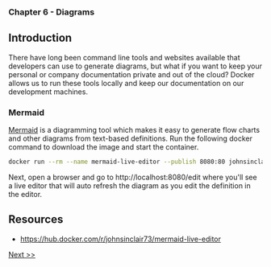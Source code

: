 ### Chapter 6 - Diagrams

## Introduction

There have long been command line tools and websites available that developers can use to generate diagrams, but what if you want to keep your personal or company documentation private and out of the cloud? Docker allows us to run these tools locally and keep our documentation on our development machines.

### Mermaid

[Mermaid](https://mermaid.js.org) is a diagramming tool which makes it easy to generate flow charts and other diagrams from text-based definitions. Run the following docker command to download the image and start the container.

```bash
docker run --rm --name mermaid-live-editor --publish 8080:80 johnsinclair73/mermaid-live-editor:9.1.7
```

Next, open a browser and go to http://localhost:8080/edit where you'll see a live editor that will auto refresh the diagram as you edit the definition in the editor.

## Resources

* https://hub.docker.com/r/johnsinclair73/mermaid-live-editor

[Next >>](070-chapter-07.md)
